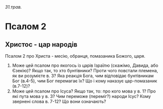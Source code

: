 
_31.трав._

# Псалом 2

## Христос - цар народів
Псалом 2 про Христа - месію, обранця, помазаника Божого, царя.
1. Може цей псалом про якогось із царів Ізраїлю (скажімо, Давида, або Єзекію)? Якщо так, то хто бунтівники? Проти чого повстали племена, як ви розумієте в. 3? Яка реакція Бога, чим відповідає бунтівникам Бог (в.4-5), чим Бог перемагає їх? Що і кому наказує цар-помазаник (в.7-12)?
2. Може цей псалом про Ісуса? Якщо так, то: про кого мова у в. 1? Про які пута мова у в. 3? Чим переможе (переміг?) народи Ісус? Кому звернені слова в. 7-12? Що вони означають?
